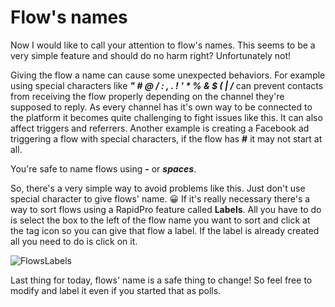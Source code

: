 # Flow's names

Now I would like to call your attention to flow's names. This seems to be a very simple feature and should do no harm right? Unfortunately not!

Giving the flow a name can cause some unexpected behaviors.
For example using special characters like ***" # @ / : , . ! ' * % & $ ( | /*** can prevent contacts from receiving the flow properly depending on the channel they're supposed to reply. As every channel has it's own way to be connected to the platform it becomes quite challenging to fight issues like this.
It can also affect triggers and referrers. Another example is creating a Facebook ad triggering a flow with special characters, if the flow has **#** it may not start at all.

You're safe to name flows using **-** or ***spaces***.

So, there's a very simple way to avoid problems like this. Just don't use special character to give flows' name. 😀
If it's really necessary there's a way to sort flows using a RapidPro feature called **Labels**.
All you have to do is select the box to the left of the flow name you want to sort and click at the tag icon so you can give that flow a label. If the label is already created all you need to do is click on it.

![FlowsLabels](https://udo-rapidpro-static-app.s3.amazonaws.com/attachments/211/5850/steps/2b713ea8-e96e-4d01-84d8-f42be7bdaffa.png "How to label a flow")

Last thing for today, flows' name is a safe thing to change! So feel free to modify and label it even if you started that as polls.
